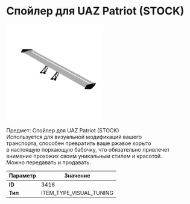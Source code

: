 # Спойлер для UAZ Patriot (STOCK)

![Item Image](../img/3416.webp?raw=true)

Предмет: Спойлер для UAZ Patriot (STOCK)<br>Используется для визуальной модификаций вашего<br>транспорта, способен превратить ваше ржавое корыто<br>в настоящую порхающую бабочку, что обязательно привлечет<br>внимание прохожих своим уникальным стилем и красотой.<br>Можно передавать и продавать.


| Параметр | Значение |
|----------|----------|
| **ID** | 3416 |
| **Тип** | ITEM_TYPE_VISUAL_TUNING |

